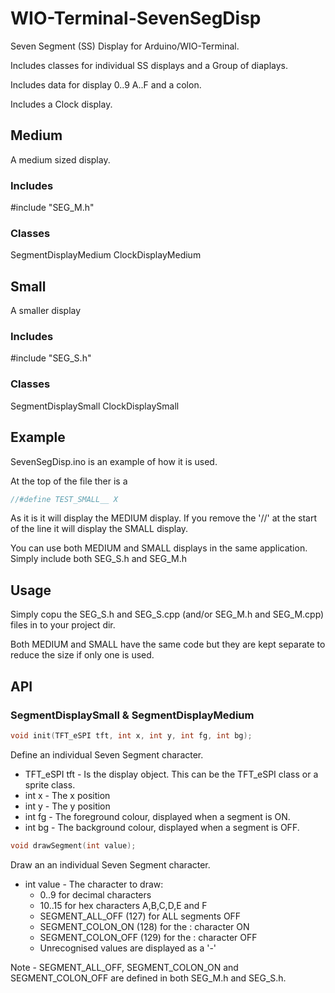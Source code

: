 # WIO-Terminal-SevenSegDisp

Seven Segment (SS) Display for Arduino/WIO-Terminal.

Includes classes for individual SS displays and a Group of diaplays.

Includes data for display 0..9 A..F and a colon.

Includes a Clock display.

## Medium
A medium sized display.
### Includes
#include "SEG_M.h"
### Classes
SegmentDisplayMedium
ClockDisplayMedium

## Small
A smaller display
### Includes
#include "SEG_S.h"
### Classes
SegmentDisplaySmall
ClockDisplaySmall

## Example
SevenSegDisp.ino is an example of how it is used.

At the top of the file ther is a
```C++
//#define TEST_SMALL__ X
```
As it is it will display the MEDIUM display. If you remove the '//' at the start of the line it will display the SMALL display.

You can use both MEDIUM and SMALL displays in the same application. Simply include both SEG_S.h and SEG_M.h

## Usage
Simply copu the SEG_S.h and SEG_S.cpp (and/or SEG_M.h and SEG_M.cpp) files in to your project dir.

Both MEDIUM and SMALL have the same code but they are kept separate to reduce the size if only one is used.

## API
### SegmentDisplaySmall &  SegmentDisplayMedium

```C++
void init(TFT_eSPI tft, int x, int y, int fg, int bg);
```
Define an individual Seven Segment character.
* TFT_eSPI tft - Is the display object. This can be the TFT_eSPI class or a sprite class.
* int x - The x position
* int y - The y position
* int fg - The foreground colour, displayed when a segment is ON.
* int bg - The background colour, displayed when a segment is OFF.

```C++
void drawSegment(int value);
```
Draw an an individual Seven Segment character.
* int value - The character to draw:
  * 0..9 for decimal characters
  * 10..15 for hex characters A,B,C,D,E and F
  * SEGMENT_ALL_OFF (127) for ALL segments OFF
  * SEGMENT_COLON_ON (128) for the : character ON
  * SEGMENT_COLON_OFF (129) for the : character OFF
  * Unrecognised values are displayed as a '-'

Note - SEGMENT_ALL_OFF, SEGMENT_COLON_ON and SEGMENT_COLON_OFF are defined in both SEG_M.h and SEG_S.h.

